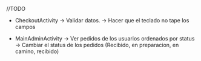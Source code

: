 //TODO 

- CheckoutActivity -> Validar datos.
           -> Hacer que el teclado no tape los campos

- MainAdminActivity -> Ver pedidos de los usuarios ordenados por status
                    -> Cambiar el status de los pedidos (Recibido, en preparacion, en camino, recibido)
